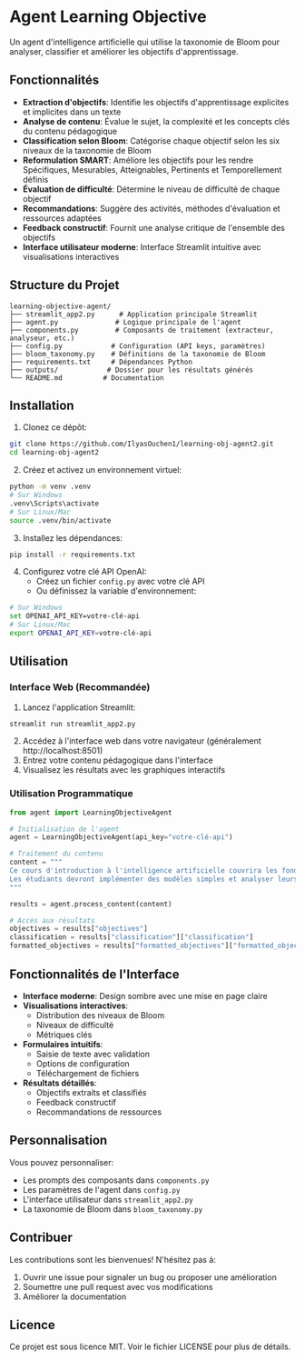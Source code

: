# Agent Learning Objective

Un agent d'intelligence artificielle qui utilise la taxonomie de Bloom pour analyser, classifier et améliorer les objectifs d'apprentissage.

## Fonctionnalités

- **Extraction d'objectifs**: Identifie les objectifs d'apprentissage explicites et implicites dans un texte
- **Analyse de contenu**: Évalue le sujet, la complexité et les concepts clés du contenu pédagogique
- **Classification selon Bloom**: Catégorise chaque objectif selon les six niveaux de la taxonomie de Bloom
- **Reformulation SMART**: Améliore les objectifs pour les rendre Spécifiques, Mesurables, Atteignables, Pertinents et Temporellement définis
- **Évaluation de difficulté**: Détermine le niveau de difficulté de chaque objectif
- **Recommandations**: Suggère des activités, méthodes d'évaluation et ressources adaptées
- **Feedback constructif**: Fournit une analyse critique de l'ensemble des objectifs
- **Interface utilisateur moderne**: Interface Streamlit intuitive avec visualisations interactives

## Structure du Projet

```
learning-objective-agent/
├── streamlit_app2.py      # Application principale Streamlit
├── agent.py              # Logique principale de l'agent
├── components.py         # Composants de traitement (extracteur, analyseur, etc.)
├── config.py            # Configuration (API keys, paramètres)
├── bloom_taxonomy.py    # Définitions de la taxonomie de Bloom
├── requirements.txt     # Dépendances Python
├── outputs/            # Dossier pour les résultats générés
└── README.md          # Documentation
```

## Installation

1. Clonez ce dépôt:
```bash
git clone https://github.com/IlyasOuchen1/learning-obj-agent2.git
cd learning-obj-agent2
```

2. Créez et activez un environnement virtuel:
```bash
python -m venv .venv
# Sur Windows
.venv\Scripts\activate
# Sur Linux/Mac
source .venv/bin/activate
```

3. Installez les dépendances:
```bash
pip install -r requirements.txt
```

4. Configurez votre clé API OpenAI:
   - Créez un fichier `config.py` avec votre clé API
   - Ou définissez la variable d'environnement:
```bash
# Sur Windows
set OPENAI_API_KEY=votre-clé-api
# Sur Linux/Mac
export OPENAI_API_KEY=votre-clé-api
```

## Utilisation

### Interface Web (Recommandée)

1. Lancez l'application Streamlit:
```bash
streamlit run streamlit_app2.py
```

2. Accédez à l'interface web dans votre navigateur (généralement http://localhost:8501)
3. Entrez votre contenu pédagogique dans l'interface
4. Visualisez les résultats avec les graphiques interactifs

### Utilisation Programmatique

```python
from agent import LearningObjectiveAgent

# Initialisation de l'agent
agent = LearningObjectiveAgent(api_key="votre-clé-api")

# Traitement du contenu
content = """
Ce cours d'introduction à l'intelligence artificielle couvrira les fondamentaux de l'IA.
Les étudiants devront implémenter des modèles simples et analyser leurs performances.
"""

results = agent.process_content(content)

# Accès aux résultats
objectives = results["objectives"]
classification = results["classification"]["classification"]
formatted_objectives = results["formatted_objectives"]["formatted_objectives"]
```

## Fonctionnalités de l'Interface

- **Interface moderne**: Design sombre avec une mise en page claire
- **Visualisations interactives**: 
  - Distribution des niveaux de Bloom
  - Niveaux de difficulté
  - Métriques clés
- **Formulaires intuitifs**: 
  - Saisie de texte avec validation
  - Options de configuration
  - Téléchargement de fichiers
- **Résultats détaillés**:
  - Objectifs extraits et classifiés
  - Feedback constructif
  - Recommandations de ressources

## Personnalisation

Vous pouvez personnaliser:
- Les prompts des composants dans `components.py`
- Les paramètres de l'agent dans `config.py`
- L'interface utilisateur dans `streamlit_app2.py`
- La taxonomie de Bloom dans `bloom_taxonomy.py`

## Contribuer

Les contributions sont les bienvenues! N'hésitez pas à:
1. Ouvrir une issue pour signaler un bug ou proposer une amélioration
2. Soumettre une pull request avec vos modifications
3. Améliorer la documentation

## Licence

Ce projet est sous licence MIT. Voir le fichier LICENSE pour plus de détails.